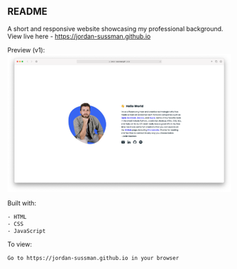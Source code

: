 ## README
A short and responsive website showcasing my professional background.
<br>
View live here - https://jordan-sussman.github.io

Preview (v1):
![](assets/img/website_screenshot.png)

Built with:
```
- HTML
- CSS
- JavaScript
```
To view:
```
Go to https://jordan-sussman.github.io in your browser
```
